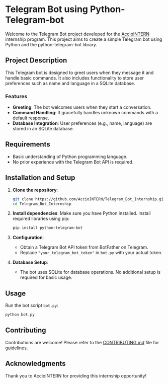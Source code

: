 # Telegram Bot using Python-Telegram-bot

Welcome to the Telegram Bot project developed for the [AccioINTERN](https://github.com/AccioINTERN) internship program. This project aims to create a simple Telegram bot using Python and the python-telegram-bot library.

## Project Description

This Telegram bot is designed to greet users when they message it and handle basic commands. It also includes functionality to store user preferences such as name and language in a SQLite database.

### Features

- **Greeting**: The bot welcomes users when they start a conversation.
- **Command Handling**: It gracefully handles unknown commands with a default response.
- **Database Integration**: User preferences (e.g., name, language) are stored in an SQLite database.

## Requirements

- Basic understanding of Python programming language.
- No prior experience with the Telegram Bot API is required.

## Installation and Setup

1. **Clone the repository**:
   ```bash
   git clone https://github.com/AccioINTERN/Telegram_Bot_Internship.git
   cd Telegram_Bot_Internship
   ```

2. **Install dependencies**:
   Make sure you have Python installed. Install required libraries using pip:
   ```bash
   pip install python-telegram-bot
   ```

3. **Configuration**:
   - Obtain a Telegram Bot API token from BotFather on Telegram.
   - Replace `"your_telegram_bot_token"` in `bot.py` with your actual token.

4. **Database Setup**:
   - The bot uses SQLite for database operations. No additional setup is required for basic usage.

## Usage

Run the bot script `bot.py`:
```bash
python bot.py
```

## Contributing

Contributions are welcome! Please refer to the [CONTRIBUTING.md](https://github.com/AccioINTERN/.github/blob/main/profile/CONTRIBUTING.md) file for guidelines.

## Acknowledgments

Thank you to AccioINTERN for providing this internship opportunity!
